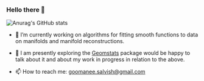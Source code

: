 ### Hello there 👋

![Anurag's GitHub stats](https://github-readme-stats.vercel.app/api?username=SalvishGoomanee&show_icons=true&theme=gruvbox&)

- 🔭 I’m currently working on algorithms for fitting smooth functions to data on manifolds and manifold reconstructions. 

- 🌱 I am presently exploring the [Geomstats](https://github.com/geomstats/geomstats) package would be happy to talk about it and about my work in progress in relation to the above.

- 📫 How to reach me: goomanee.salvish@gmail.com

<!--
**SalvishGoomanee/SalvishGoomanee** is a ✨ _special_ ✨ repository because its `README.md` (this file) appears on your GitHub profile.

Here are some ideas to get you started:
- 👯 I’m looking to collaborate on ...
- 🤔 I’m looking for help with ...
- 💬 Ask me about ...
- 📫 How to reach me: ...
- 😄 Pronouns: ...
- ⚡ Fun fact: ...
-->

